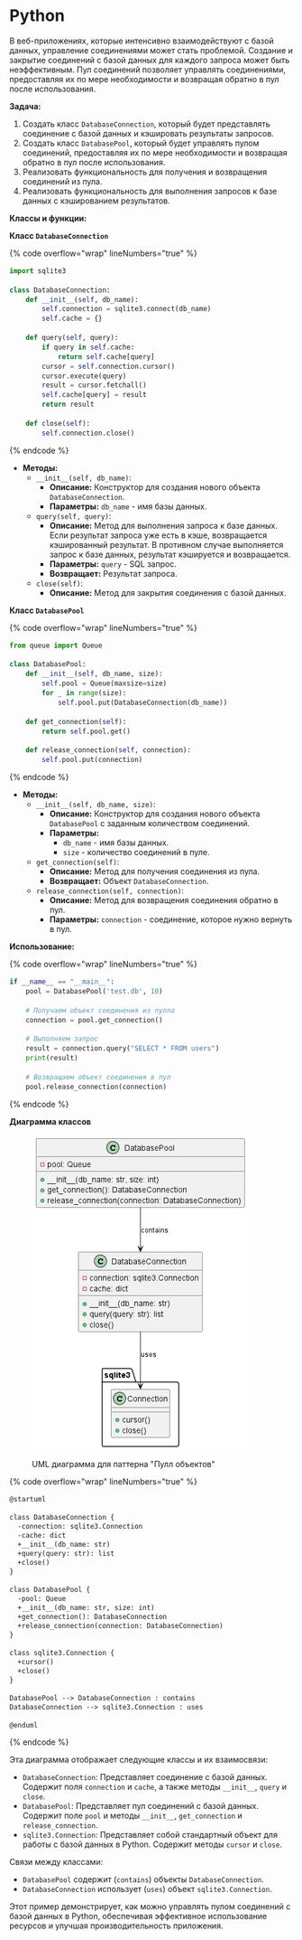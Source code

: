 # Python

В веб-приложениях, которые интенсивно взаимодействуют с базой данных, управление соединениями может стать проблемой. Создание и закрытие соединений с базой данных для каждого запроса может быть неэффективным. Пул соединений позволяет управлять соединениями, предоставляя их по мере необходимости и возвращая обратно в пул после использования.

**Задача:**

1. Создать класс `DatabaseConnection`, который будет представлять соединение с базой данных и кэшировать результаты запросов.
2. Создать класс `DatabasePool`, который будет управлять пулом соединений, предоставляя их по мере необходимости и возвращая обратно в пул после использования.
3. Реализовать функциональность для получения и возвращения соединений из пула.
4. Реализовать функциональность для выполнения запросов к базе данных с кэшированием результатов.

**Классы и функции:**

**Класс `DatabaseConnection`**

{% code overflow="wrap" lineNumbers="true" %}
```python
import sqlite3

class DatabaseConnection:
    def __init__(self, db_name):
        self.connection = sqlite3.connect(db_name)
        self.cache = {}

    def query(self, query):
        if query in self.cache:
            return self.cache[query]
        cursor = self.connection.cursor()
        cursor.execute(query)
        result = cursor.fetchall()
        self.cache[query] = result
        return result

    def close(self):
        self.connection.close()
```
{% endcode %}

* **Методы:**
  * `__init__(self, db_name)`:
    * **Описание:** Конструктор для создания нового объекта `DatabaseConnection`.
    * **Параметры:** `db_name` - имя базы данных.
  * `query(self, query)`:
    * **Описание:** Метод для выполнения запроса к базе данных. Если результат запроса уже есть в кэше, возвращается кэшированный результат. В противном случае выполняется запрос к базе данных, результат кэшируется и возвращается.
    * **Параметры:** `query` - SQL запрос.
    * **Возвращает:** Результат запроса.
  * `close(self)`:
    * **Описание:** Метод для закрытия соединения с базой данных.

**Класс `DatabasePool`**

{% code overflow="wrap" lineNumbers="true" %}
```python
from queue import Queue

class DatabasePool:
    def __init__(self, db_name, size):
        self.pool = Queue(maxsize=size)
        for _ in range(size):
            self.pool.put(DatabaseConnection(db_name))

    def get_connection(self):
        return self.pool.get()

    def release_connection(self, connection):
        self.pool.put(connection)
```
{% endcode %}

* **Методы:**
  * `__init__(self, db_name, size)`:
    * **Описание:** Конструктор для создания нового объекта `DatabasePool` с заданным количеством соединений.
    * **Параметры:**
      * `db_name` - имя базы данных.
      * `size` - количество соединений в пуле.
  * `get_connection(self)`:
    * **Описание:** Метод для получения соединения из пула.
    * **Возвращает:** Объект `DatabaseConnection`.
  * `release_connection(self, connection)`:
    * **Описание:** Метод для возвращения соединения обратно в пул.
    * **Параметры:** `connection` - соединение, которое нужно вернуть в пул.

**Использование:**

{% code overflow="wrap" lineNumbers="true" %}
```python
if __name__ == "__main__":
    pool = DatabasePool('test.db', 10)

    # Получаем объект соединения из пулла
    connection = pool.get_connection()

    # Выполняем запрос
    result = connection.query("SELECT * FROM users")
    print(result)

    # Возвращаем объект соединения в пул
    pool.release_connection(connection)
```
{% endcode %}

**Диаграмма классов**

<figure><img src="../../../../../.gitbook/assets/image (1) (1) (1) (1) (1) (1) (1) (1) (1) (1) (1) (1) (1) (1) (1) (1) (1) (1) (1) (1) (1) (2) (1) (1) (1) (1) (1) (1) (1) (1).png" alt=""><figcaption><p>UML диаграмма для паттерна "Пулл объектов"</p></figcaption></figure>

{% code overflow="wrap" lineNumbers="true" %}
```plant-uml
@startuml

class DatabaseConnection {
  -connection: sqlite3.Connection
  -cache: dict
  +__init__(db_name: str)
  +query(query: str): list
  +close()
}

class DatabasePool {
  -pool: Queue
  +__init__(db_name: str, size: int)
  +get_connection(): DatabaseConnection
  +release_connection(connection: DatabaseConnection)
}

class sqlite3.Connection {
  +cursor()
  +close()
}

DatabasePool --> DatabaseConnection : contains
DatabaseConnection --> sqlite3.Connection : uses

@enduml
```
{% endcode %}

Эта диаграмма отображает следующие классы и их взаимосвязи:

* `DatabaseConnection`: Представляет соединение с базой данных. Содержит поля `connection` и `cache`, а также методы `__init__`, `query` и `close`.
* `DatabasePool`: Представляет пул соединений с базой данных. Содержит поле `pool` и методы `__init__`, `get_connection` и `release_connection`.
* `sqlite3.Connection`: Представляет собой стандартный объект для работы с базой данных в Python. Содержит методы `cursor` и `close`.

Связи между классами:

* `DatabasePool` содержит (`contains`) объекты `DatabaseConnection`.
* `DatabaseConnection` использует (`uses`) объект `sqlite3.Connection`.

Этот пример демонстрирует, как можно управлять пулом соединений с базой данных в Python, обеспечивая эффективное использование ресурсов и улучшая производительность приложения.
